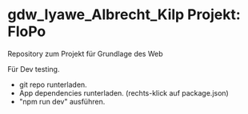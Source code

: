 # gdw_Iyawe_Albrecht_Kilp Projekt: FloPo
Repository zum Projekt für Grundlage des Web 


Für Dev testing. 
- git repo runterladen.
- App dependencies runterladen. (rechts-klick auf package.json)
- "npm run dev" ausführen. 
